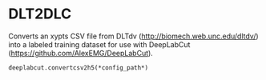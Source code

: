 # DLT2DLC

Converts an xypts CSV file from DLTdv (http://biomech.web.unc.edu/dltdv/) into a labeled training dataset for use with DeepLabCut (https://github.com/AlexEMG/DeepLabCut).

`deeplabcut.convertcsv2h5(*config_path*)`
